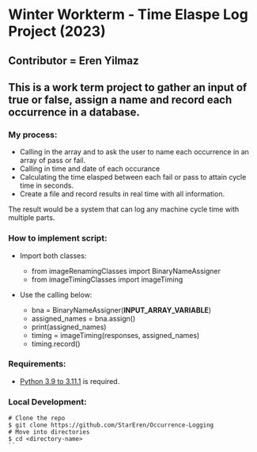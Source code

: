 # Winter Workterm - Time Elaspe Log Project (2023)

## Contributor = Eren Yilmaz

## This is a work term project to gather an input of true or false, assign a name and record each occurrence in a database.

### My process:
+ Calling in the array and to ask the user to name each occurrence in an array of pass or fail.
+ Calling in time and date of each occurance
+ Calculating the time elasped between each fail or pass to attain cycle time in seconds. 
+ Create a file and record results in real time with all information.

The result would be a system that can log any machine cycle time with multiple parts.

### How to implement script:
+ Import both classes:

  + from imageRenamingClasses import BinaryNameAssigner
  + from imageTimingClasses import imageTiming

+ Use the calling below:

  + bna = BinaryNameAssigner(__INPUT_ARRAY_VARIABLE__)
  + assigned_names = bna.assign()
  + print(assigned_names)
  + timing = imageTiming(responses, assigned_names) 
  + timing.record()
  
### Requirements:
+ [Python 3.9 to 3.11.1](https://www.python.org/downloads/release/python-3111/) is required.

### Local Development:
```
# Clone the repo
$ git clone https://github.com/StarEren/Occurrence-Logging
# Move into directories
$ cd <directory-name>
``
